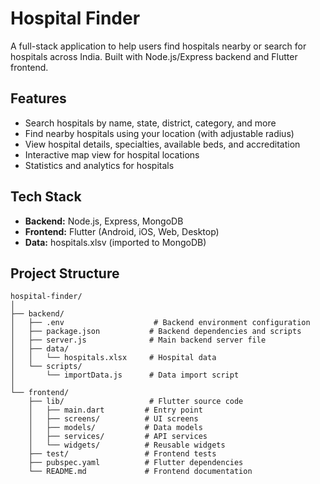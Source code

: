# Hospital Finder

A full-stack application to help users find hospitals nearby or search for hospitals across India. Built with Node.js/Express backend and Flutter frontend.

## Features
- Search hospitals by name, state, district, category, and more
- Find nearby hospitals using your location (with adjustable radius)
- View hospital details, specialties, available beds, and accreditation
- Interactive map view for hospital locations
- Statistics and analytics for hospitals

## Tech Stack
- **Backend:** Node.js, Express, MongoDB
- **Frontend:** Flutter (Android, iOS, Web, Desktop)
- **Data:** hospitals.xlsv (imported to MongoDB)


## Project Structure
```
hospital-finder/
│
├── backend/
│   ├── .env                    # Backend environment configuration
│   ├── package.json           # Backend dependencies and scripts
│   ├── server.js              # Main backend server file
│   ├── data/
│   │   └── hospitals.xlsx     # Hospital data 
│   └── scripts/
│       └── importData.js      # Data import script
│
└── frontend/
    ├── lib/                   # Flutter source code
    │   ├── main.dart         # Entry point
    │   ├── screens/          # UI screens
    │   ├── models/           # Data models
    │   ├── services/         # API services
    │   └── widgets/          # Reusable widgets
    ├── test/                 # Frontend tests
    ├── pubspec.yaml          # Flutter dependencies
    └── README.md             # Frontend documentation
```